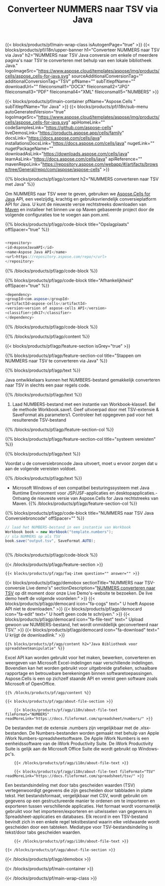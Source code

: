﻿---
title: Converteer NUMMERS naar TSV via Java 
url: /nl/java/conversion/numbers-to-tsv/ 
description: Voorbeeld Java-conversiecode voor NUMBERS-indeling naar TSV-bestand. Programmeurs kunnen deze voorbeeldcode gebruiken om Excel- en OpenOffice-spreadsheets naar TSV te exporteren binnen elke web- of desktoptoepassing Java.
---
{{< blocks/products/pf/main-wrap-class isAutogenPage="true" >}}
{{< blocks/products/pf/i18n/upper-banner h1="Converteer NUMMERS naar TSV via Java" h2="NUMMERS naar TSV Java conversie om enkele of meerdere pagina\'s naar TSV te converteren met behulp van een lokale bibliotheek Java." logoImageSrc="https://www.aspose.cloud/templates/aspose/img/products/cells/aspose_cells-for-java.svg" sourceAdditionalConversionTag="" additionalConversionTag="TSV" pfName="" subTitlepfName="" downloadUrl="" fileiconsmall1="DOCX" fileiconsmall2="JPG" fileiconsmall3="PDF" fileiconsmall4="XML" fileiconsmall5="NUMBERS" >}}

{{< blocks/products/pf/main-container pfName="Aspose.Cells " subTitlepfName="for Java" >}}
{{< blocks/products/pf/i18n/sub-menu autoGeneratedVersion="true" logoImageSrc="https://www.aspose.cloud/templates/aspose/img/products/cells/aspose_cells-for-java.svg" apiHomeLink="" codeSamplesLink="https://github.com/aspose-cells" liveDemosLink="https://products.aspose.app/cells/family" docsLink="https://docs.aspose.com/cells/java" installationsDocsLink="https://docs.aspose.com/cells/java" nugetLink="" nugetPackageName="" downloadAsLink="https://downloads.aspose.com/cells/java" learnAsLink="https://docs.aspose.com/cells/java" apiReference="" mavenRepoLink="https://repository.aspose.com/webapp/#/artifacts/browse/tree/General/repo/com/aspose/aspose-cells" >}}

{{% blocks/products/pf/agp/content h2="NUMMERS converteren naar TSV met Java" %}}

 Om NUMMERS naar TSV weer te geven, gebruiken we
 [Aspose.Cells for Java](https://products.aspose.com/cells/java) 
 API, een veelzijdig, krachtig en gebruiksvriendelijk conversieplatform API for Java. U kunt de nieuwste versie rechtstreeks downloaden van
 [Maven](https://repository.aspose.com/webapp/#/artifacts/browse/tree/General/repo/com/aspose/aspose-cells) 
 en installeer het binnen uw op Maven gebaseerde project door de volgende configuraties toe te voegen aan pom.xml.

{{% blocks/products/pf/agp/code-block title="Opslagplaats" offSpacer="true" %}}

```cs

<repository>
<id>AsposeJavaAPI</id>
<name>Aspose Java API</name>
<url>https://repository.aspose.com/repo/</url>
</repository>


```

{{% /blocks/products/pf/agp/code-block %}}

{{% blocks/products/pf/agp/code-block title="Afhankelijkheid" offSpacer="true" %}}

```cs
<dependency>
<groupId>com.aspose</groupId>
<artifactId>aspose-cells</artifactId>
<version>version of aspose-cells API</version>
<classifier>jdk17</classifier>
</dependency>


```

{{% /blocks/products/pf/agp/code-block %}}

{{% /blocks/products/pf/agp/content %}}

{{< blocks/products/pf/agp/feature-section isGrey="true" >}}

{{% blocks/products/pf/agp/feature-section-col title="Stappen om NUMMERS naar TSV te converteren via Java" %}}

{{% blocks/products/pf/agp/text %}}

 Java ontwikkelaars kunnen het NUMBERS-bestand gemakkelijk converteren naar TSV in slechts een paar regels code.

{{% /blocks/products/pf/agp/text %}}

1. Laad NUMBERS-bestand met een instantie van Workbook-klasse1. Bel de methode Workbook.save1. Geef uitvoerpad door met TSV-extensie & SaveFormat als parameters1. Controleer het opgegeven pad voor het resulterende TSV-bestand

{{% /blocks/products/pf/agp/feature-section-col %}}

{{% blocks/products/pf/agp/feature-section-col title="systeem vereisten" %}}

{{% blocks/products/pf/agp/text %}}

 Voordat u de conversiebroncode Java uitvoert, moet u ervoor zorgen dat u aan de volgende vereisten voldoet.

{{% /blocks/products/pf/agp/text %}}

- Microsoft Windows of een compatibel besturingssysteem met Java Runtime Environment voor JSP/JSF-applicaties en desktopapplicaties.- Ontvang de nieuwste versie van Aspose.Cells for Java rechtstreeks van Maven.
{{% /blocks/products/pf/agp/feature-section-col %}}

{{% blocks/products/pf/agp/code-block title="NUMMERS naar TSV Java Conversiebroncode" offSpacer="" %}}

```cs
// laad het NUMBERS-bestand in een instantie van Workbook
Workbook book = new Workbook("template.numbers");
// sla NUMMERS op als TSV
book.save("output.tsv", SaveFormat.AUTO);   
   


```

{{% /blocks/products/pf/agp/code-block %}}

{{< /blocks/products/pf/agp/feature-section >}}

    {{< blocks/products/pf/agp/faq-item question="" answer="" >}}
 

<!-- aboutfile Starts -->

{{< blocks/products/pf/agp/demobox sectionTitle="NUMMERS naar TSV-conversie Live demo\'s" sectionDescription="[NUMMERS converteren naar TSV](https://products.aspose.app/cells/conversion/numbers-to-tsv) op dit moment door onze Live Demo\'s-website te bezoeken. De live demo heeft de volgende voordelen:" >}}
        {{< blocks/products/pf/agp/democard icon="fa-cogs" text=" U hoeft Aspose API niet te downloaden." >}}
        {{< blocks/products/pf/agp/democard icon="fa-edit" text=" U hoeft geen code te schrijven." >}}
        {{< blocks/products/pf/agp/democard icon="fa-file-text" text=" Upload gewoon uw NUMBERS-bestand, het wordt onmiddellijk geconverteerd naar TSV." >}}
        {{< blocks/products/pf/agp/democard icon="fa-download" text=" U krijgt de downloadlink." >}}

    {{% blocks/products/pf/agp/content h2="Java Bibliotheek voor spreadsheetmanipulatie" %}}

 Excel API kan worden gebruikt voor het maken, bewerken, converteren en weergeven van Microsoft Excel-indelingen naar verschillende indelingen. Bovendien kan het worden gebruikt voor uitgebreide grafieken, schaalbare rapportage en betrouwbare berekeningen binnen softwaretoepassingen. Aspose.Cells is een op zichzelf staande API en vereist geen software zoals Microsoft of OpenOffice.  



    {{% /blocks/products/pf/agp/content %}}

    {{< blocks/products/pf/agp/about-file-section >}}

        {{< blocks/products/pf/agp/i18n/about-file-text fileFormat="NUMBERS" readMoreLink="https://docs.fileformat.com/spreadsheet/numbers/" >}}

De bestanden met de extensie .numbers zijn vergelijkbaar met de .xlsx-bestanden. De Numbers-bestanden worden gemaakt met behulp van Apple iWork Numbers-spreadsheetsoftware. De Apple iWork Numbers is een eenheidssoftware van de iWork Productivity Suite. De iWork Productivity Suite is gelijk aan de Microsoft Office Suite die wordt gebruikt op Windows-pc's.

        {{< /blocks/products/pf/agp/i18n/about-file-text >}}

        {{< blocks/products/pf/agp/i18n/about-file-text fileFormat="TSV" readMoreLink="https://docs.fileformat.com/spreadsheet/tsv/" >}}

Een bestandsindeling met door tabs gescheiden waarden (TSV) vertegenwoordigt gegevens die zijn gescheiden door tabbladen in platte tekst. Het bestandsformaat, vergelijkbaar met CSV, wordt gebruikt om gegevens op een gestructureerde manier te ordenen om te importeren en exporteren tussen verschillende applicaties. Het formaat wordt voornamelijk gebruikt voor het importeren/exporteren en uitwisselen van gegevens in Spreadsheet-applicaties en databases. Elk record in een TSV-bestand bevindt zich in een enkele regel tekstbestand waarin elke veldwaarde wordt gescheiden door een tabteken. Mediatype voor TSV-bestandsindeling is tekst/door tabs gescheiden waarden.

        {{< /blocks/products/pf/agp/i18n/about-file-text >}}

    {{< /blocks/products/pf/agp/about-file-section >}}

{{< /blocks/products/pf/agp/demobox >}}

<!-- aboutfile Ends -->



{{< /blocks/products/pf/main-container >}}
    
{{< /blocks/products/pf/main-wrap-class >}}